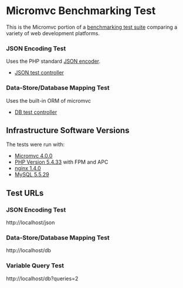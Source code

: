 # Micromvc Benchmarking Test

This is the Micromvc portion of a [benchmarking test suite](../) comparing a variety of web development platforms.

### JSON Encoding Test
Uses the PHP standard [JSON encoder](http://www.php.net/manual/en/function.json-encode.php).

* [JSON test controller](Class/Controller/Benchmark/Json.php)


### Data-Store/Database Mapping Test
Uses the built-in ORM of micromvc

* [DB test controller](Class/Controller/Benchmark/Db.php)


## Infrastructure Software Versions
The tests were run with:

* [Micromvc 4.0.0](http://www.micromvc.com/)
* [PHP Version 5.4.33](http://www.php.net/) with FPM and APC
* [nginx 1.4.0](http://nginx.org/)
* [MySQL 5.5.29](https://dev.mysql.com/)

## Test URLs
### JSON Encoding Test

http://localhost/json

### Data-Store/Database Mapping Test

http://localhost/db

### Variable Query Test
    
http://localhost/db?queries=2
